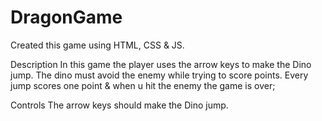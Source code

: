 # DragonGame
Created this game using HTML, CSS & JS.

Description
In this game the player uses the arrow keys to make the Dino jump. 
The dino must avoid the enemy while trying to score points. Every jump scores one point & when u hit the enemy the game is over;

Controls
The arrow keys should make the Dino jump.
